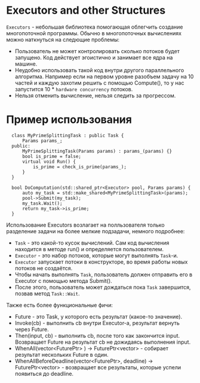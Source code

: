 # Executors and other Structures

```Executors``` - небольшая библиотека помогающая облегчить создание многопоточной программы. Обычно в многопоточных вычислениях можно наткнуться на следющие проблемы:
* Пользователь не может контролировать сколько потоков будет запущено.
Код действует эгоистично и занимает все ядра на машине.
* Неудобно использовать такой код внутри другого параллельного алгоритма.
Например если на первом уровне разобъем задачу на 10 частей и каждую захотим решить с помощью Compute(), то у нас запустится 10 * ```hardware concurrency``` потоков.
* Нельзя отменить вычисление, нельзя следить за прогрессом.

# Пример использования
```
  class MyPrimeSplittingTask : public Task {
      Params params_;
  public:
      MyPrimeSplittingTask(Params params) : params_(params) {}
      bool is_prime = false;
      virtual void Run() {
          is_prime = check_is_prime(params_);
      }
  }

  bool DoComputation(std::shared_ptr<Executor> pool, Params params) {
      auto my_task = std::make_shared<MyPrimeSplittingTask>(params);
      pool->Submit(my_task);
      my_task.Wait();
      return my_task->is_prime;
  }
```

Использование Executors возлагает на полльзователя только разделение задачи на более мелкие подзадачи, немного подробнее:

* ```Task``` - это какой-то кусок вычислений. Сам код вычисления находится в
методе run() и определяется пользователем.
* ```Executor``` - это набор потоков, которые могут выполнять ```Task```-и.
* ```Executor``` запускает потоки в конструкторе, во время работы новых потоков не создаётся.
* Чтобы начать выполнять ```Task```, пользователь должен отправить его в Executor с помощью метода
Submit().
* После этого, пользователь может дождаться пока ```Task``` завершится, позвав метод ```Task::Wait```.

Также есть более функциональные фичи:
* Future - это Task, у которого есть результат (какое-то значение).
* Invoke(cb) - выполнить cb внутри Executor-а, результат вернуть через Future.
* Then(input, cb) - выполнить cb, после того как закончится input. Возвращает Future на результат cb не дожидаясь выполнения input.
* WhenAll(vector<FuturePtr<T>> ) -> FuturePtr<vector<T>> - собирает результат нескольких Future в один.
* WhenAllBeforeDeadline(vector<FuturePtr<T>>, deadline) -> FuturePtr<vector<T>> - возвращает все результаты, которые успели появиться до deadline.
  
